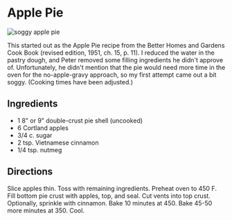 # Apple Pie

![soggy apple pie](http://mcdemarco.net/files/recipes/soggy_apple_pie.jpg)

This started out as the Apple Pie recipe from the Better Homes and Gardens Cook Book (revised edition, 1951, ch. 15, p. 11). I reduced the water in the pastry dough, and Peter removed some filling ingredients he didn't approve of. Unfortunately, he didn't mention that the pie would need more time in the oven for the no-apple-gravy approach, so my first attempt came out a bit soggy. (Cooking times have been adjusted.)

## Ingredients

* 1 8" or 9" double-crust pie shell (uncooked)
* 6 Cortland apples 
* 3/4 c. sugar 
* 2 tsp. Vietnamese cinnamon 
* 1/4 tsp. nutmeg

## Directions

Slice apples thin. Toss with remaining ingredients. Preheat oven to 450 F.  Fill bottom pie crust with apples, top, and seal. Cut vents into top crust.  Optionally, sprinkle with cinnamon. Bake 10 minutes at 450. Bake 45-50 more minutes at 350. Cool.
